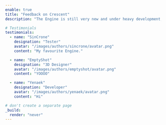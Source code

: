 ```yaml
---
enable: true
title: "Feedback on Crescent"
description: "The Engine is still very new and under heavy development, but we still have had a lot of people give their opinion about it so far 😇"

# Testimonials
testimonials:
  - name: "SinCrone"
    designation: "Tester"
    avatar: "/images/authors/sincrone/avatar.png"
    content: "My favourite Engine."

  - name: "EmptyShot"
    designation: "3D Designer"
    avatar: "/images/authors/emptyshot/avatar.png"
    content: "YOOOO"

  - name: "Yenaek"
    designation: "Developer"
    avatar: "/images/authors/yenaek/avatar.png"
    content: "Hi"

# don't create a separate page
_build:
  render: "never"
---
```

